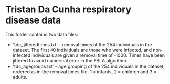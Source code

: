 # Tristan Da Cunha respiratory disease data

This folder contains two data files:
* 'tdc_jitteredtimes.txt' - removal times of the 254 individuals in the dataset. The first 40 individuals are those who were 
    infected, and non-infected individuals are given a removal time of -1000. Times have been jittered to avoid numerical error
    in the PBLA algorithm.
* 'tdc_agegroups.txt' - age grouping of the 254 individuals in the dataset, ordered as in the removal times file. 1 = infants, 
    2 = children and 3 = adults.
